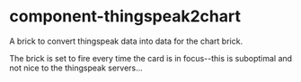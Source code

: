 component-thingspeak2chart
================

A brick to convert thingspeak data into data for the chart brick.

The brick is set to fire every time the card is in focus--this is suboptimal and not nice to the thingspeak servers...
